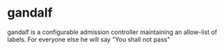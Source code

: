 # gandalf
gandalf  is a configurable admission controller maintaining an allow-list of labels. For everyone else he will say "You shall not pass"
